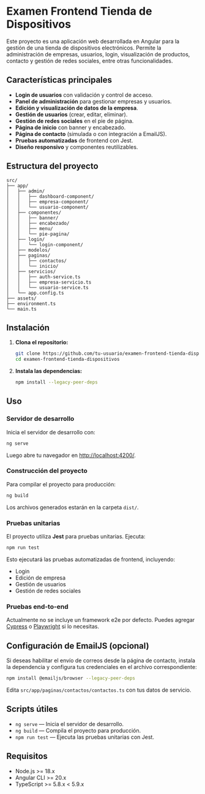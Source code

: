 # Examen Frontend Tienda de Dispositivos

Este proyecto es una aplicación web desarrollada en Angular para la gestión de una tienda de dispositivos electrónicos. Permite la administración de empresas, usuarios, login, visualización de productos, contacto y gestión de redes sociales, entre otras funcionalidades.

## Características principales

- **Login de usuarios** con validación y control de acceso.
- **Panel de administración** para gestionar empresas y usuarios.
- **Edición y visualización de datos de la empresa**.
- **Gestión de usuarios** (crear, editar, eliminar).
- **Gestión de redes sociales** en el pie de página.
- **Página de inicio** con banner y encabezado.
- **Página de contacto** (simulada o con integración a EmailJS).
- **Pruebas automatizadas** de frontend con Jest.
- **Diseño responsivo** y componentes reutilizables.

## Estructura del proyecto

```
src/
├── app/
│   ├── admin/
│   │   ├── dashboard-component/
│   │   ├── empresa-component/
│   │   └── usuario-component/
│   ├── componentes/
│   │   ├── banner/
│   │   ├── encabezado/
│   │   ├── menu/
│   │   └── pie-pagina/
│   ├── login/
│   │   └── login-component/
│   ├── modelos/
│   ├── paginas/
│   │   ├── contactos/
│   │   └── inicio/
│   ├── servicios/
│   │   ├── auth-service.ts
│   │   ├── empresa-servicio.ts
│   │   └── usuario-service.ts
│   └── app.config.ts
├── assets/
├── environment.ts
└── main.ts
```

## Instalación

1. **Clona el repositorio:**
   ```bash
   git clone https://github.com/tu-usuario/examen-frontend-tienda-dispositivos.git
   cd examen-frontend-tienda-dispositivos
   ```

2. **Instala las dependencias:**
   ```bash
   npm install --legacy-peer-deps
   ```

## Uso

### Servidor de desarrollo

Inicia el servidor de desarrollo con:

```bash
ng serve
```

Luego abre tu navegador en [http://localhost:4200/](http://localhost:4200/).

### Construcción del proyecto

Para compilar el proyecto para producción:

```bash
ng build
```

Los archivos generados estarán en la carpeta `dist/`.

### Pruebas unitarias

El proyecto utiliza **Jest** para pruebas unitarias. Ejecuta:

```bash
npm run test
```

Esto ejecutará las pruebas automatizadas de frontend, incluyendo:
- Login
- Edición de empresa
- Gestión de usuarios
- Gestión de redes sociales

### Pruebas end-to-end

Actualmente no se incluye un framework e2e por defecto. Puedes agregar [Cypress](https://www.cypress.io/) o [Playwright](https://playwright.dev/) si lo necesitas.

## Configuración de EmailJS (opcional)

Si deseas habilitar el envío de correos desde la página de contacto, instala la dependencia y configura tus credenciales en el archivo correspondiente:

```bash
npm install @emailjs/browser --legacy-peer-deps
```

Edita `src/app/paginas/contactos/contactos.ts` con tus datos de servicio.

## Scripts útiles

- `ng serve` — Inicia el servidor de desarrollo.
- `ng build` — Compila el proyecto para producción.
- `npm run test` — Ejecuta las pruebas unitarias con Jest.

## Requisitos

- Node.js >= 18.x
- Angular CLI >= 20.x
- TypeScript >= 5.8.x < 5.9.x

